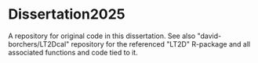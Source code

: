 # Dissertation2025
A repository for original code in this dissertation. See also "david-borchers/LT2Dcal" repository for the referenced "LT2D" R-package and all associated functions and code tied to it.
